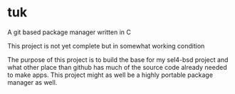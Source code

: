 # tuk
A git based package manager written in C

This project is not yet complete but in somewhat working condition

The purpose of this project is to build the base for my sel4-bsd project and what other place than github has much of the source code already needed to make apps. This project might as well be a highly portable package manager as well.
